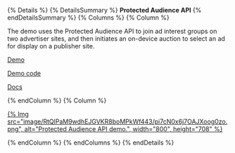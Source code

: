 {% Details %}
{% DetailsSummary %}
**Protected Audience API**
{% endDetailsSummary %}
{% Columns %}
{% Column %}

The demo uses the Protected Audience API to join ad interest groups on two advertiser sites,
and then initiates an on-device auction to select an ad for display on a publisher site.

[Demo](https://protected-audience-demo.web.app/)

[Demo code](https://github.com/GoogleChromeLabs/protected-audience-demo)

[Docs](/docs/privacy-sandbox/protected-audience-api/)



{% endColumn %}
{% Column %}

<a href="https://protected-audience-demo.web.app/">{% Img src="image/RtQlPaM9wdhEJGVKR8boMPkWf443/pi7cN0x6j7OAJXoog0zo.png", alt="Protected Audience API demo.", width="800", height="708" %}</a>

{% endColumn %}
{% endColumns %}
{% endDetails %}
